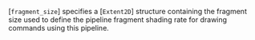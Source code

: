 [`fragment_size`] specifies a [`Extent2D`] structure containing the
fragment size used to define the pipeline fragment shading rate for
drawing commands using this pipeline.